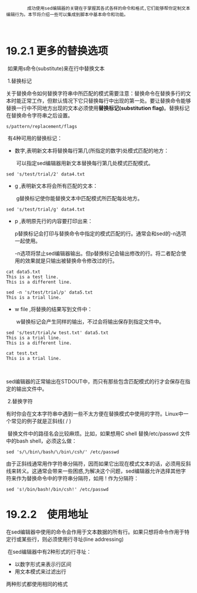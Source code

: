 			成功使用sed编辑器的关键在于掌握其各式各样的命令和格式,它们能够帮你定制文本编辑行为。本节将介绍一些可以集成到脚本中基本命令和功能。
​			

# 19.2.1	更多的替换选项

​			如果用s命令(substitute)来在行中替换文本

​			1.替换标记

​				关于替换命令如何替换字符串中所匹配的模式需要注意：替换命令在替换多行的文本时能正常工作，但默认情况下它只替换每行中出现的第一处。要让替换命令能够替换一行中不同地方出现的文本必须使用**替换标记(substitution flag)**。替换标记在替换命令字符串之后设置。

```
s/pattern/replacement/flags
```

​				有4种可用的替换标记：

- 数字,表明新文本将替换每行第几(所指定的数字)处模式匹配的地方：

  ​		可以指定sed编辑器用新文本替换每行第几处模式匹配模式。

```
sed 's/test/trial/2' data4.txt
```



- g ,表明新文本将会所有匹配的文本：

  ​		g替换标记使你能替换文本中匹配模式所匹配每处地方。

```
sed 's/test/trial/g' data4.txt
```



- p ,表明原先行的内容要打印出来：

  ​		p替换标记会打印与替换命令中指定的模式匹配的行。通常会和sed的-n选项一起使用。

  ​		-n选项将禁止sed编辑器输出。但p替换标记会输出修改的行。将二者配合使用的效果就是只输出被替换命令修改过的行。

```
cat data5.txt
This is a test line.
This is a different line.

sed -n 's/test/trial/p' data5.txt
This is a trial line.
```



- w file ,将替换的结果写到文件中：

  ​		w替换标记会产生同样的输出，不过会将输出保存到指定文件中。

```
sed 's/test/trial/w test.txt' data5.txt
This is a trial line.
This is a different line.

cat test.txt
This is a trial line.
```

​				

​				sed编辑器的正常输出在STDOUT中，而只有那些包含匹配模式的行才会保存在指定的输出文件中。



​			2.替换字符

​				有时你会在文本字符串中遇到一些不太方便在替换模式中使用的字符。Linux中一个常见的例子就是正斜线( / )

​				替换文件中的路径名会比较麻烦。比如，如果想用C shell 替换/etc/passwd 文件中的bash shell，必须这么做：

```
sed 's/\/bin\/bash/\/bin\/csh/' /etc/passwd
```

​				由于正斜线通常用作字符串分隔符，因而如果它出现在模式文本的话，必须用反斜线来转义。这通常会带来一些困惑,为解决这个问题，sed编辑器允许选择其他字符来作为替换命令中的字符串分隔符，如用 ! 作为分隔符：

```
sed 's!/bin/bash!/bin/csh!' /etc/passwd
```



# 19.2.2　使用地址

​			在sed编辑器中使用的命令会作用于文本数据的所有行。如果只想将命令作用于特定行或某些行，则必须使用行寻址(line addressing)

​			在sed编辑器中有2种形式的行寻址：

- 以数字形式来表示行区间
- 用文本模式来过滤出行



两种形式都使用相同的格式